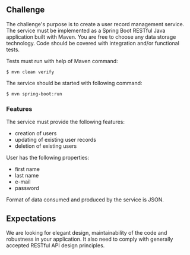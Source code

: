 ## Challenge

The challenge's purpose is to create a user record management service. The service must be implemented as a Spring Boot RESTful
Java application built with Maven. You are free to choose any data storage technology. Code should be covered with
integration and/or functional tests.

Tests must run with help of Maven command:
 
    $ mvn clean verify

The service should be started with following command:

    $ mvn spring-boot:run

### Features

The service must provide the following features:

  - creation of users
  - updating of existing user records
  - deletion of existing users

User has the following properties:

  - first name
  - last name
  - e-mail
  - password

Format of data consumed and produced by the service is JSON.

## Expectations

We are looking for elegant design, maintainability of the code and robustness in your application. It also need to comply with
generally accepted RESTful API design principles.
